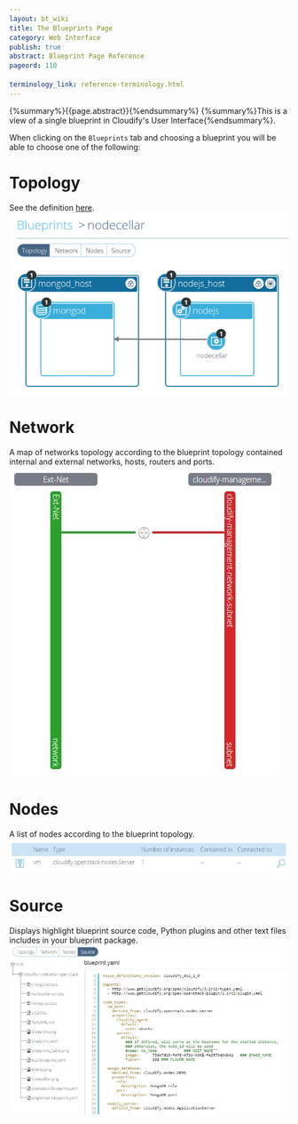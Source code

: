 ```yaml
---
layout: bt_wiki
title: The Blueprints Page
category: Web Interface
publish: true
abstract: Blueprint Page Reference
pageord: 110

terminology_link: reference-terminology.html
---
```

{%summary%}{{page.abstract}}{%endsummary%}
{%summary%}This is a view of a single blueprint in Cloudify's User Interface{%endsummary%}.

When clicking on the `Blueprints` tab and choosing a blueprint you will be able to choose one of the following:

# Topology
See the definition [here]({{page.terminology_link}}#topology).<br/>
![Blueprint topology](/guide/images/ui/ui-blueprint-topology.png)

# Network
A map of networks topology according to the blueprint topology contained internal and external networks, hosts, routers and ports.<br/>
![Blueprint networks](/guide/images/ui/ui-deployment-networks.jpg)

# Nodes
A list of nodes according to the blueprint topology.<br/>
![Blueprint nodes](/guide/images/ui/ui-deployment-nodes.jpg)

# Source
Displays highlight blueprint source code, Python plugins and other text files includes in your blueprint package.<br/>
![Blueprint source code](/guide/images/ui/ui-blueprint-sourcecode.jpg)
